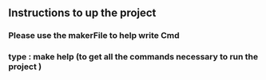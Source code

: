 ## Instructions to up the project 

### Please use the makerFile to help write Cmd

### type : make help (to get all the commands necessary to run the project )

